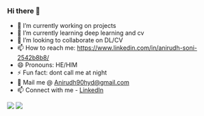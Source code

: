 ### Hi there 👋


- 🔭 I’m currently working on projects
- 🌱 I’m currently learning deep learning and cv
- 👯 I’m looking to collaborate on DL/CV
- 📫 How to reach me: https://www.linkedin.com/in/anirudh-soni-2542b8b8/
- 😄 Pronouns: HE/HIM
- ⚡ Fun fact: dont call me at night
- :email: Mail me @ Anirudh90hyd@gmail.com
- 📫 Connect with me - [LinkedIn](https://www.linkedin.com/in/anirudh-soni-2542b8b8/)
<img src ='https://github-readme-stats.vercel.app/api?username=HeyAnirudh&theme=radical&show_icons=true'/>
<img src ='https://github-readme-stats.vercel.app/api/top-langs/?username=HeyAnirudh&theme=radical&show_icons=true'/>

